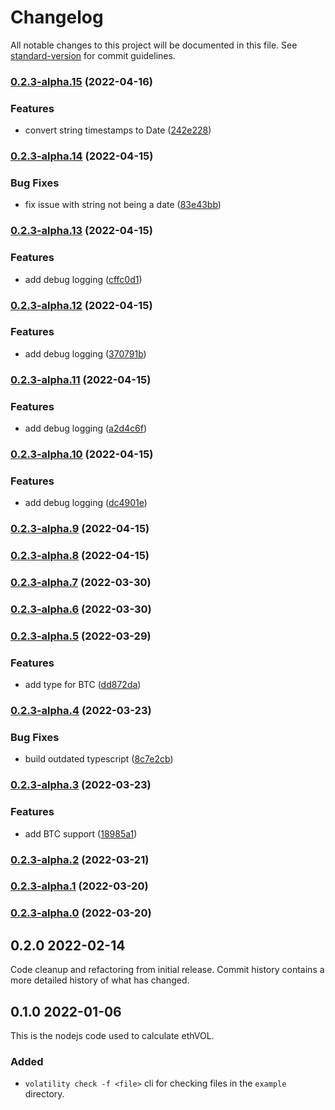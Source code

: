 # Changelog

All notable changes to this project will be documented in this file. See [standard-version](https://github.com/conventional-changelog/standard-version) for commit guidelines.

### [0.2.3-alpha.15](https://github.com/VolatilityGroup/node-volatility-mfiv-internal/compare/v0.2.3-alpha.14...v0.2.3-alpha.15) (2022-04-16)


### Features

* convert string timestamps to Date ([242e228](https://github.com/VolatilityGroup/node-volatility-mfiv-internal/commit/242e2283ca500a25caec62043a9175df111134d3))

### [0.2.3-alpha.14](https://github.com/VolatilityGroup/node-volatility-mfiv-internal/compare/v0.2.3-alpha.13...v0.2.3-alpha.14) (2022-04-15)


### Bug Fixes

* fix issue with string not being a date ([83e43bb](https://github.com/VolatilityGroup/node-volatility-mfiv-internal/commit/83e43bbf53a53f5f789b2f8e19640e8e93f743c4))

### [0.2.3-alpha.13](https://github.com/VolatilityGroup/node-volatility-mfiv-internal/compare/v0.2.3-alpha.12...v0.2.3-alpha.13) (2022-04-15)


### Features

* add debug logging ([cffc0d1](https://github.com/VolatilityGroup/node-volatility-mfiv-internal/commit/cffc0d1dfdc1509e0ec44fd9151ade3a7409f92a))

### [0.2.3-alpha.12](https://github.com/VolatilityGroup/node-volatility-mfiv-internal/compare/v0.2.3-alpha.11...v0.2.3-alpha.12) (2022-04-15)


### Features

* add debug logging ([370791b](https://github.com/VolatilityGroup/node-volatility-mfiv-internal/commit/370791b15075570895b00b8c2368a8aa0f1f9736))

### [0.2.3-alpha.11](https://github.com/VolatilityGroup/node-volatility-mfiv-internal/compare/v0.2.3-alpha.10...v0.2.3-alpha.11) (2022-04-15)


### Features

* add debug logging ([a2d4c6f](https://github.com/VolatilityGroup/node-volatility-mfiv-internal/commit/a2d4c6ffc0ca94deb584837f003ad5dafc24c79b))

### [0.2.3-alpha.10](https://github.com/VolatilityGroup/node-volatility-mfiv-internal/compare/v0.2.3-alpha.9...v0.2.3-alpha.10) (2022-04-15)


### Features

* add debug logging ([dc4901e](https://github.com/VolatilityGroup/node-volatility-mfiv-internal/commit/dc4901ef803bb91f3c29b112987f6592a3024559))

### [0.2.3-alpha.9](https://github.com/VolatilityGroup/node-volatility-mfiv-internal/compare/v0.2.3-alpha.8...v0.2.3-alpha.9) (2022-04-15)

### [0.2.3-alpha.8](https://github.com/VolatilityGroup/node-volatility-mfiv-internal/compare/v0.2.3-alpha.7...v0.2.3-alpha.8) (2022-04-15)

### [0.2.3-alpha.7](https://github.com/VolatilityGroup/node-volatility-mfiv-internal/compare/v0.2.3-alpha.6...v0.2.3-alpha.7) (2022-03-30)

### [0.2.3-alpha.6](https://github.com/VolatilityGroup/node-volatility-mfiv-internal/compare/v0.2.3-alpha.5...v0.2.3-alpha.6) (2022-03-30)

### [0.2.3-alpha.5](https://github.com/VolatilityGroup/node-volatility-mfiv-internal/compare/v0.2.3-alpha.4...v0.2.3-alpha.5) (2022-03-29)


### Features

* add type for BTC ([dd872da](https://github.com/VolatilityGroup/node-volatility-mfiv-internal/commit/dd872daa15896c201a8ce2406d884d219020a056))

### [0.2.3-alpha.4](https://github.com/VolatilityGroup/node-volatility-mfiv-internal/compare/v0.2.3-alpha.3...v0.2.3-alpha.4) (2022-03-23)


### Bug Fixes

* build outdated typescript ([8c7e2cb](https://github.com/VolatilityGroup/node-volatility-mfiv-internal/commit/8c7e2cbc37200433e5cfda2393d007449053cb9d))

### [0.2.3-alpha.3](https://github.com/VolatilityGroup/node-volatility-mfiv-internal/compare/v0.2.3-alpha.2...v0.2.3-alpha.3) (2022-03-23)


### Features

* add BTC support ([18985a1](https://github.com/VolatilityGroup/node-volatility-mfiv-internal/commit/18985a14ae75fa19dc0f680b56fd183beb306c27))

### [0.2.3-alpha.2](https://github.com/VolatilityGroup/node-volatility-mfiv-internal/compare/v0.2.3-alpha.1...v0.2.3-alpha.2) (2022-03-21)

### [0.2.3-alpha.1](https://github.com/VolatilityGroup/node-volatility-mfiv-internal/compare/v0.2.3-alpha.0...v0.2.3-alpha.1) (2022-03-20)

### [0.2.3-alpha.0](https://github.com/VolatilityGroup/node-volatility-mfiv-internal/compare/v0.2.1...v0.2.3-alpha.0) (2022-03-20)

## 0.2.0 2022-02-14

Code cleanup and refactoring from initial release. Commit history contains a more detailed history of what has changed.

## 0.1.0 2022-01-06

This is the nodejs code used to calculate ethVOL.

### Added

- `volatility check -f <file>` cli for checking files in the `example` directory.